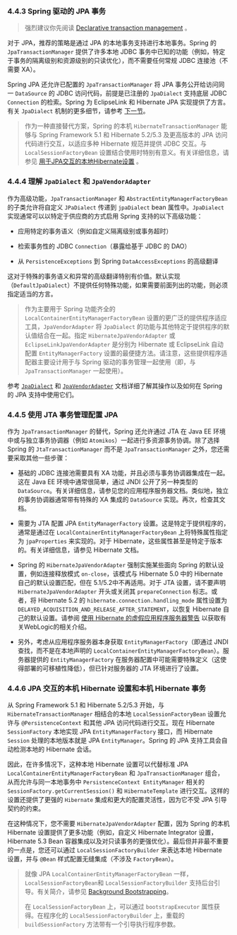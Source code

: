 ### 4.4.3 Spring 驱动的 JPA 事务

> 强烈建议你先阅读 [Declarative transaction management](https://docs.spring.io/spring/docs/5.1.9.RELEASE/spring-framework-reference/data-access.html#transaction-declarative) 。

对于 JPA，推荐的策略是通过 JPA 的本地事务支持进行本地事务。Spring 的 `JpaTransactionManager` 提供了许多本地 JDBC 事务中已知的功能（例如，特定于事务的隔离级别和资源级别的只读优化），而不需要任何常规 JDBC 连接池（不需要 XA）。

Spring JPA 还允许已配置的 `JpaTransactionManager` 将 JPA 事务公开给访问同一 `DataSource` 的 JDBC 访问代码，前提是已注册的 `JpaDialect` 支持底层 JDBC `Connection` 的检索。Spring 为 EclipseLink 和 Hibernate JPA 实现提供了方言。有关 `JpaDialect` 机制的更多细节，请参考 [下一节](https://docs.spring.io/spring/docs/5.1.9.RELEASE/spring-framework-reference/data-access.html#orm-jpa-dialect)。

> 作为一种直接替代方案，Spring 的本机 `HibernateTransactionManager` 能够与 Spring Framework 5.1 和 Hibernate 5.2/5.3 及更高版本的 JPA 访问代码进行交互，以适应多种 Hibernate 规范并提供 JDBC 交互。与 `LocalSessionFactoryBean` 设置结合使用时特别有意义。有关详细信息，请参见 [用于JPA交互的本地Hibernate设置](https://docs.spring.io/spring/docs/5.1.9.RELEASE/spring-framework-reference/data-access.html#orm-jpa-hibernate) 。

### 4.4.4 理解 `JpaDialect` 和 `JpaVendorAdapter`

作为高级功能，`JpaTransactionManager` 和 `AbstractEntityManagerFactoryBean` 的子类允许将自定义 `JPaDialect` 传递到 `jpaDialect` bean 属性中。`JpaDialect` 实现通常可以以特定于供应商的方式启用 Spring 支持的以下高级功能：

- 应用特定的事务语义（例如自定义隔离级别或事务超时）

- 检索事务性的 JDBC `Connection`（暴露给基于 JDBC 的 DAO）

- 从 `PersistenceExceptions` 到 Spring `DataAccessExceptions` 的高级翻译

这对于特殊的事务语义和异常的高级翻译特别有价值。默认实现（`DefaultJpaDialect`）不提供任何特殊功能，如果需要前面列出的功能，则必须指定适当的方言。

> 作为主要用于 Spring 功能齐全的 `LocalContainerEntityManagerFactoryBean` 设置的更广泛的提供程序适应工具，`JpaVendorAdapter` 将 `JpaDialect` 的功能与其他特定于提供程序的默认值结合在一起。指定 `HibernateJpaVendorAdapter` 或 `EclipseLinkJpaVendorAdapter` 是分别为 Hibernate 或 EclipseLink 自动配置 `EntityManagerFactory` 设置的最便捷方法。请注意，这些提供程序适配器主要设计用于与 Spring 驱动的事务管理一起使用（即，与 `JpaTransactionManager` 一起使用）。

参考 [`JpaDialect`](https://docs.spring.io/spring-framework/docs/5.1.9.RELEASE/javadoc-api/org/springframework/orm/jpa/JpaDialect.html) 和 [`JpaVendorAdapter`](https://docs.spring.io/spring-framework/docs/5.1.9.RELEASE/javadoc-api/org/springframework/orm/jpa/JpaVendorAdapter.html) 文档详细了解其操作以及如何在 Spring 的 JPA 支持中使用它们。

### 4.4.5 使用 JTA 事务管理配置 JPA

作为 `JpaTransactionManager` 的替代，Spring 还允许通过 JTA 在 Java EE 环境中或与独立事务协调器（例如 `Atomikos`）一起进行多资源事务协调。除了选择 Spring 的 `JtaTransactionManager` 而不是 `JpaTransactionManager` 之外，您还需要采取其他一些步骤：

- 基础的 JDBC 连接池需要具有 XA 功能，并且必须与事务协调器集成在一起。这在 Java EE 环境中通常很简单，通过 JNDI 公开了另一种类型的 `DataSource`。有关详细信息，请参见您的应用程序服务器文档。类似地，独立的事务协调器通常带有特殊的 XA 集成的 `DataSource` 实现。再次，检查其文档。

- 需要为 JTA 配置 JPA `EntityManagerFactory` 设置。这是特定于提供程序的，通常是通过在 `LocalContainerEntityManagerFactoryBean` 上将特殊属性指定为 `jpaProperties` 来实现的。对于 Hibernate，这些属性甚至是特定于版本的。有关详细信息，请参见 Hibernate 文档。
- Spring 的 `HibernateJpaVendorAdapter` 强制实施某些面向 Spring 的默认设置，例如连接释放模式 `on-close`，该模式与 Hibernate 5.0 中的 Hibernate 自己的默认设置匹配，但在 5.1/5.2中不再适用。对于 JTA 设置，请不要声明 `HibernateJpaVendorAdapter` 开头或关闭其 `prepareConnection` 标志。或者，将 Hibernate 5.2 的 `hibernate.connection.handling_mode` 属性设置为 `DELAYED_ACQUISITION_AND_RELEASE_AFTER_STATEMENT`，以恢复 Hibernate 自己的默认设置。请参阅 [使用 Hibernate 的虚假应用程序服务器警告](https://docs.spring.io/spring/docs/5.1.9.RELEASE/spring-framework-reference/data-access.html#orm-hibernate-invalid-jdbc-access-error) 以获取有关WebLogic的相关介绍。
- 另外，考虑从应用程序服务器本身获取 `EntityManagerFactory`（即通过 JNDI 查找，而不是在本地声明的  `LocalContainerEntityManagerFactoryBean`）。服务器提供的 `EntityManagerFactory` 在服务器配置中可能需要特殊定义（这使得部署的可移植性降低），但已针对服务器的 JTA 环境进行了设置。

### 4.4.6 JPA 交互的本机 Hibernate 设置和本机 Hibernate 事务

从 Spring Framework 5.1 和 Hibernate 5.2/5.3 开始，与 `HibernateTransactionManager` 相结合的本地 `LocalSessionFactoryBean` 设置允许与 `@PersistenceContext` 和其他 JPA 访问代码进行交互。现在 Hibernate `SessionFactory` 本地实现 JPA `EntityManagerFactory` 接口，而 Hibernate `Session` 处理的本地版本就是 JPA `EntityManager`。Spring 的 JPA 支持工具会自动检测本地的 Hibernate 会话。

因此，在许多情况下，这种本地 Hibernate 设置可以代替标准 JPA `LocalContainerEntityManagerFactoryBean` 和 `JpaTransactionManager` 组合，从而允许与同一本地事务中 `PersistenceContext EntityManager` 相关的 `SessionFactory.getCurrentSession()` 和 `HibernateTemplate` 进行交互。这样的设置还提供了更强的 `Hibernate` 集成和更大的配置灵活性，因为它不受 JPA 引导契约的约束。

在这种情况下，您不需要 `HibernateJpaVendorAdapter` 配置，因为 Spring 的本机 Hibernate 设置提供了更多功能（例如，自定义 Hibernate Integrator 设置，Hibernate 5.3 Bean 容器集成以及对只读事务的更强优化）。最后但并非最不重要的一点是，您还可以通过 `LocalSessionFactoryBuilder` 来表达本地 Hibernate 设置，并与 `@Bean` 样式配置无缝集成（不涉及 `FactoryBean`）。

> 就像 JPA `LocalContainerEntityManagerFactoryBean` 一样，`LocalSessionFactoryBean`和 `LocalSessionFactoryBuilder` 支持后台引导。有关简介，请参见 [Background Bootstrapping](https://docs.spring.io/spring/docs/5.1.9.RELEASE/spring-framework-reference/data-access.html#orm-jpa-setup-background)。
>
> 在 `LocalSessionFactoryBean` 上，可以通过 `bootstrapExecutor` 属性获得。在程序化的 `LocalSessionFactoryBuilder` 上，重载的 `buildSessionFactory` 方法带有一个引导执行程序参数。

